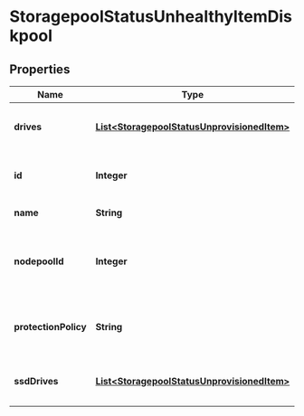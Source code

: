 
# StoragepoolStatusUnhealthyItemDiskpool

## Properties
Name | Type | Description | Notes
------------ | ------------- | ------------- | -------------
**drives** | [**List&lt;StoragepoolStatusUnprovisionedItem&gt;**](StoragepoolStatusUnprovisionedItem.md) | The drives that are part of this disk pool. | 
**id** | **Integer** | The system ID given to the disk pool. | 
**name** | **String** | The disk pool name. | 
**nodepoolId** | **Integer** | The system ID of the disk pool&#39;s node pool, if it is in a node pool. |  [optional]
**protectionPolicy** | **String** | The protection policy for the disk pool. | 
**ssdDrives** | [**List&lt;StoragepoolStatusUnprovisionedItem&gt;**](StoragepoolStatusUnprovisionedItem.md) | The SSDs that are part of this disk pool. | 



